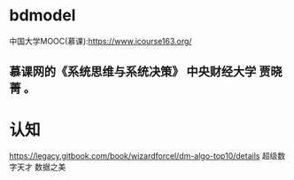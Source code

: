 # bdmodel
中国大学MOOC(慕课):https://www.icourse163.org/
## 慕课网的《系统思维与系统决策》 中央财经大学 贾晓菁 。

# 认知
https://legacy.gitbook.com/book/wizardforcel/dm-algo-top10/details
超级数字天才
数据之美
